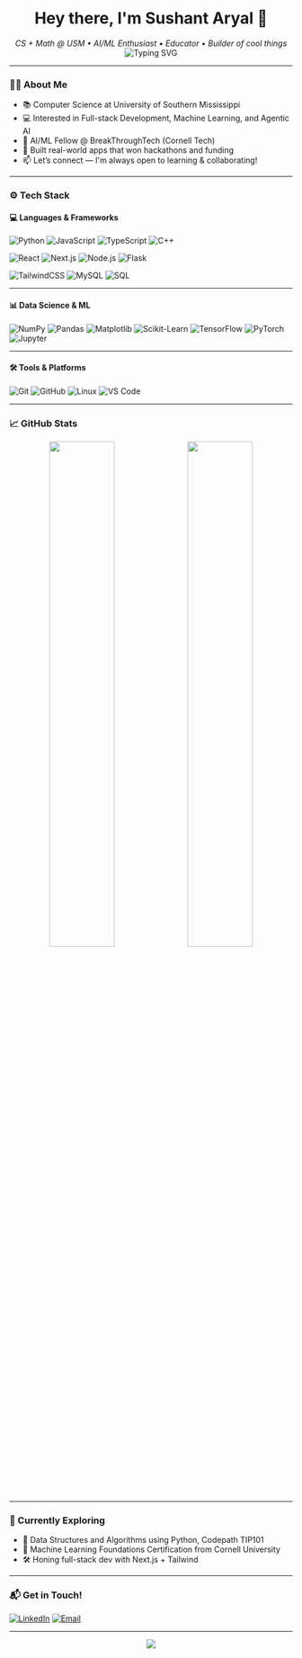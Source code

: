 <h1 align="center">Hey there, I'm Sushant Aryal 👋</h1>
<p align="center">
  <em>CS + Math @ USM • AI/ML Enthusiast • Educator • Builder of cool things</em><br>
  <img src="https://readme-typing-svg.demolab.com?font=Fira+Code&weight=500&size=24&pause=1000&color=00C3FF&center=true&vCenter=true&width=600&lines=AI+Fellow+%7C+BreakThroughTech+%40+Cornell;Prioritizing+Creativity+in+Problem+Solving;Building+Real+Stuff+%F0%9F%9A%80;Learning+Something+New+Every+Day" alt="Typing SVG" />
</p>


---

### 🧑‍💻 About Me

- 📚 Computer Science at University of Southern Mississippi  
- 💻 Interested in Full-stack Development, Machine Learning, and Agentic AI  
- 🤖 AI/ML Fellow @ BreakThroughTech (Cornell Tech)  
- 🚀 Built real-world apps that won hackathons and funding  
- 📫 Let’s connect — I'm always open to learning & collaborating!

---

### ⚙️ Tech Stack

#### 💻 Languages & Frameworks
![Python](https://img.shields.io/badge/Python-FFD43B?style=for-the-badge&logo=python&logoColor=blue)
![JavaScript](https://img.shields.io/badge/JavaScript-F7DF1E?style=for-the-badge&logo=javascript&logoColor=black)
![TypeScript](https://img.shields.io/badge/TypeScript-3178C6?style=for-the-badge&logo=typescript&logoColor=white)
![C++](https://img.shields.io/badge/C++-00599C?style=for-the-badge&logo=c%2B%2B&logoColor=white)

![React](https://img.shields.io/badge/React-20232A?style=for-the-badge&logo=react&logoColor=61DAFB)
![Next.js](https://img.shields.io/badge/Next.js-000000?style=for-the-badge&logo=nextdotjs&logoColor=white)
![Node.js](https://img.shields.io/badge/Node.js-339933?style=for-the-badge&logo=nodedotjs&logoColor=white)
![Flask](https://img.shields.io/badge/Flask-000000?style=for-the-badge&logo=flask&logoColor=white)

![TailwindCSS](https://img.shields.io/badge/TailwindCSS-38B2AC?style=for-the-badge&logo=tailwind-css&logoColor=white)
![MySQL](https://img.shields.io/badge/MySQL-00758F?style=for-the-badge&logo=mysql&logoColor=white)
![SQL](https://img.shields.io/badge/SQL-4479A1?style=for-the-badge&logo=postgresql&logoColor=white)

---

#### 📊 Data Science & ML
![NumPy](https://img.shields.io/badge/Numpy-013243?style=for-the-badge&logo=numpy&logoColor=white)
![Pandas](https://img.shields.io/badge/Pandas-150458?style=for-the-badge&logo=pandas&logoColor=white)
![Matplotlib](https://img.shields.io/badge/Matplotlib-0076A8?style=for-the-badge&logo=matplotlib&logoColor=white)
![Scikit-Learn](https://img.shields.io/badge/Scikit--Learn-F7931E?style=for-the-badge&logo=scikitlearn&logoColor=white)
![TensorFlow](https://img.shields.io/badge/TensorFlow-FF6F00?style=for-the-badge&logo=tensorflow&logoColor=white)
![PyTorch](https://img.shields.io/badge/PyTorch-EE4C2C?style=for-the-badge&logo=pytorch&logoColor=white)
![Jupyter](https://img.shields.io/badge/Jupyter-F37626?style=for-the-badge&logo=jupyter&logoColor=white)

---

#### 🛠️ Tools & Platforms
![Git](https://img.shields.io/badge/Git-F05032?style=for-the-badge&logo=git&logoColor=white)
![GitHub](https://img.shields.io/badge/GitHub-181717?style=for-the-badge&logo=github&logoColor=white)
![Linux](https://img.shields.io/badge/Linux-FCC624?style=for-the-badge&logo=linux&logoColor=black)
![VS Code](https://img.shields.io/badge/VS%20Code-007ACC?style=for-the-badge&logo=visualstudiocode&logoColor=white)

---


### 📈 GitHub Stats

<p align="center">
  <img src="https://github-readme-stats.vercel.app/api?username=aryalsushant&show_icons=true&theme=radical&count_private=true" width="48%" />
  <img src="https://streak-stats.demolab.com?user=aryalsushant&theme=radical&hide_border=true" width="48%" />
</p>

---

### 🌱 Currently Exploring

- 💬 Data Structures and Algorithms using Python, Codepath TIP101
- 🧠 Machine Learning Foundations Certification from Cornell University
- 🛠️ Honing full-stack dev with Next.js + Tailwind

---

### 📬 Get in Touch!

[![LinkedIn](https://img.shields.io/badge/LinkedIn-0A66C2?style=for-the-badge&logo=linkedin&logoColor=white)](https://linkedin.com/in/sushant-aryal)
[![Email](https://img.shields.io/badge/Email-D14836?style=for-the-badge&logo=gmail&logoColor=white)](mailto:sushant.aryal@usm.edu)

---

<p align="center">
  <img src="https://github-profile-trophy.vercel.app/?username=aryalsushant&theme=algolia&row=1&margin-w=15&no-frame=true" />
</p>
